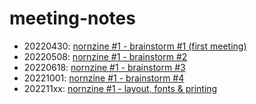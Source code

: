 # meeting-notes

* 20220430: [nornzine #1 - brainstorm #1 (first meeting)](./2022-04-30.md)
* 20220508: [nornzine #1 - brainstorm #2](./2022-05-08.md)
* 20220618: [nornzine #1 - brainstorm #3](./2022-06-18.md)
* 20221001: [nornzine #1 - brainstorm #4](./2022-10-01.md)
* 202211xx: [nornzine #1 - layout, fonts & printing](./layout-fonts-printing.md)
